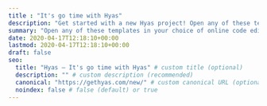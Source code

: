 ```yaml
---
title : "It's go time with Hyas"
description: "Get started with a new Hyas project! Open any of these templates in your choice of online code editor, or view the source code on GitHub."
summary: "Open any of these templates in your choice of online code editor, or view the source code on GitHub."
date: 2020-04-17T12:18:10+00:00
lastmod: 2020-04-17T12:18:10+00:00
draft: false
seo:
  title: "Hyas — It's go time with Hyas" # custom title (optional)
  description: "" # custom description (recommended)
  canonical: "https://gethyas.com/new/" # custom canonical URL (optional)
  noindex: false # false (default) or true
---
```

